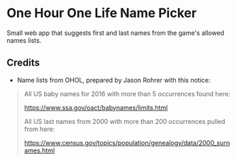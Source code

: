 # One Hour One Life Name Picker

Small web app that suggests first and last names from the game's allowed names lists.

## Credits

- Name lists from OHOL, prepared by Jason Rohrer with this notice:

> All US baby names for 2016 with more than 5 occurrences found here:
> 
> https://www.ssa.gov/oact/babynames/limits.html
> 
> 
> 
> All US last names from 2000 with more than 200 occurrences pulled from here:
> 
> https://www.census.gov/topics/population/genealogy/data/2000_surnames.html
